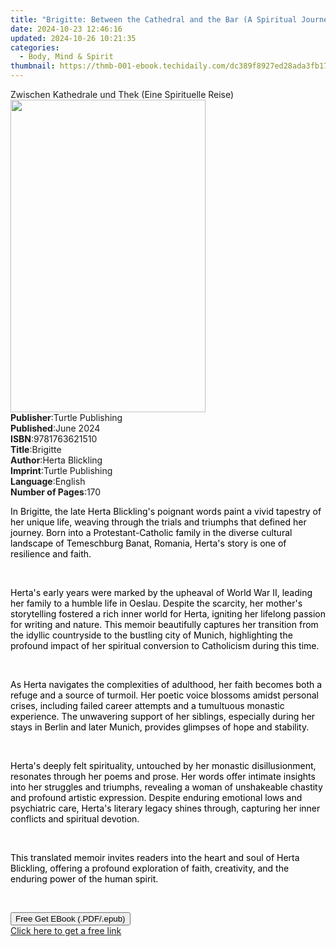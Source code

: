 ```yaml
---
title: "Brigitte: Between the Cathedral and the Bar (A Spiritual Journey) | Free Book"
date: 2024-10-23 12:46:16
updated: 2024-10-26 10:21:35
categories:
  - Body, Mind & Spirit
thumbnail: https://thmb-001-ebook.techidaily.com/dc389f8927ed28ada3fb17d3f9b559a854b378d4a7f3b57a389a751bad3912a1.jpg
---
```

<main id="book-container">
  <div class="flex flex-col">
    <div class="book-brief flex-1 py-6 px-4 sm:p-6 md:py-10 md:px-8">
      <!-- brief-->
      <div class="book-brief-main">
        Zwischen Kathedrale und Thek (Eine Spirituelle Reise)
      </div>
    </div>
    <div
      class="book-meta-info flex-1 grid gap-4 col-start-1 col-end-3 row-start-1 sm:mb-6 sm:grid-cols-4 lg:gap-6 lg:col-start-2 lg:row-end-6 lg:row-span-6 lg:mb-0"
    >
      <div
        class="book-meta-info-left place-content-center mt-4 p-4 text-sm leading-6 col-start-2 col-span-2 dark:text-slate-400"
      >
        <img
          class="w-full h-500 object-cover rounded-lg sm:h-255 sm:col-span-2 lg:col-span-full"
          src="https://img-001-ebook.techidaily.com/2cda5b9d81c6a3f8b9378fc51cfb53b09f79d877b7a6d7547c4ae57e0c4de088.jpg"
          alt=""
          width="312"
          height="500"
        />
      </div>
      <div
        class="book-meta-info-right mt-2 col-start-1 row-start-2 col-span-3 self-center"
      >
        <!-- meta data  -->
        <div class="flex flex-col px-4 md:px-8">
          <div class="flex-1">
            <strong>Publisher</strong>:<span class="px-2"
              >Turtle Publishing</span
            >
          </div>
          <div class="flex-1">
            <strong>Published</strong>:<span class="px-2">June 2024</span>
          </div>
          <div class="flex-1">
            <strong>ISBN</strong>:<span class="px-2">9781763621510</span>
          </div>
          <div class="flex-1">
            <strong>Title</strong>:<span class="px-2">Brigitte</span>
          </div>
          <div class="flex-1">
            <strong>Author</strong>:<span class="px-2">Herta Blickling</span>
          </div>
          <div class="flex-1">
            <strong>Imprint</strong>:<span class="px-2">Turtle Publishing</span>
          </div>
          <div class="flex-1">
            <strong>Language</strong>:<span class="px-2">English</span>
          </div>
          <div class="flex-1">
            <strong>Number of Pages</strong>:<span class="px-2">170</span>
          </div>
        </div>
      </div>
    </div>
    <div class="book-description flex-1 py-6 px-4 sm:p-6 md:py-10 md:px-8">
      <div class="book-description-main">
        <div accordion-content="" id="description">
          <p>
            <span
              style="background-color: rgb(255, 255, 255); color: rgb(0, 0, 0)"
              >In Brigitte, the late Herta Blickling's poignant words paint a
              vivid tapestry of her unique life, weaving through the trials and
              triumphs that defined her journey. Born into a Protestant-Catholic
              family in the diverse cultural landscape of Temeschburg Banat,
              Romania, Herta's story is one of resilience and faith.</span
            >
          </p>
          <p><br /></p>
          <p>
            <span
              style="background-color: rgb(255, 255, 255); color: rgb(0, 0, 0)"
              >Herta's early years were marked by the upheaval of World War II,
              leading her family to a humble life in Oeslau. Despite the
              scarcity, her mother's storytelling fostered a rich inner world
              for Herta, igniting her lifelong passion for writing and nature.
              This memoir beautifully captures her transition from the idyllic
              countryside to the bustling city of Munich, highlighting the
              profound impact of her spiritual conversion to Catholicism during
              this time.</span
            >
          </p>
          <p><br /></p>
          <p>
            <span
              style="background-color: rgb(255, 255, 255); color: rgb(0, 0, 0)"
              >As Herta navigates the complexities of adulthood, her faith
              becomes both a refuge and a source of turmoil. Her poetic voice
              blossoms amidst personal crises, including failed career attempts
              and a tumultuous monastic experience. The unwavering support of
              her siblings, especially during her stays in Berlin and later
              Munich, provides glimpses of hope and stability.</span
            >
          </p>
          <p><br /></p>
          <p>
            <span
              style="background-color: rgb(255, 255, 255); color: rgb(0, 0, 0)"
              >Herta's deeply felt spirituality, untouched by her monastic
              disillusionment, resonates through her poems and prose. Her words
              offer intimate insights into her struggles and triumphs, revealing
              a woman of unshakeable chastity and profound artistic expression.
              Despite enduring emotional lows and psychiatric care, Herta's
              literary legacy shines through, capturing her inner conflicts and
              spiritual devotion.</span
            >
          </p>
          <p><br /></p>
          <p>
            <span
              style="background-color: rgb(255, 255, 255); color: rgb(0, 0, 0)"
              >This translated memoir invites readers into the heart and soul of
              Herta Blickling, offering a profound exploration of faith,
              creativity, and the enduring power of the human spirit.</span
            >
          </p>
          <p><br /></p>
        </div>
        <div class="accordion-fader"></div>
      </div>
    </div>
    <div class="book-excerpts flex-1 py-6 px-4 sm:p-6 md:py-10 md:px-8"></div>
    <div
      class="book-about-author flex-1 py-6 px-4 sm:p-6 md:py-10 md:px-8"
    ></div>
    <div class="book-free-get flex-1 py-6 px-4 sm:p-6 md:py-10 md:px-8">
      <button
        id="btn-free-get"
        class="bg-blue-500 hover:bg-blue-700 text-white font-bold py-2 px-4 rounded"
      >
        Free Get EBook (.PDF/.epub)
      </button>
      <div id="countdown-display" class="px-2 text-lg mt-2"></div>
      <a
        id="free-link"
        class="hidden bg-blue-500 hover:bg-blue-700 text-white font-bold py-2 px-4 rounded"
        href="https://www.ebooks.com/en-us/book/211399976/brigitte-between-the-cathedral-and-the-bar-a-spiritual-journey/herta-blickling/"
        target="_blank"
        >Click here to get a free link</a
      >
    </div>
    <script>
      let countdownTime = 0;
      let countdownInterval = null;
      document
        .getElementById('btn-free-get')
        .addEventListener('click', startCountdown);
      function startCountdown() {
        countdownTime = new Date().getTime() + 60000 * 3;
        countdownInterval = setInterval(updateCountdown, 1000);
        document.getElementById('btn-free-get').disabled = true;
        document
          .getElementById('btn-free-get')
          .classList.add('bg-gray-500', 'cursor-not-allowed');
      }
      function updateCountdown() {
        let currentTime = new Date().getTime();
        let timeLeft = countdownTime - currentTime;
        let secondsLeft = Math.floor(timeLeft / 1000);
        document.getElementById('countdown-display').innerHTML =
          `Remaining time: ${secondsLeft} seconds.`;
        if (secondsLeft <= 0) {
          clearInterval(countdownInterval);
          document.getElementById('btn-free-get').classList.add('hidden');
          document.getElementById('free-link').classList.remove('hidden');
          document.getElementById('countdown-display').innerHTML = '';
        }
      }
    </script>
  </div>
</main>
